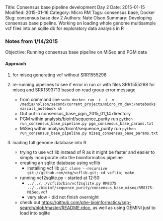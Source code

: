 Title: Consensus base pipeline development Day 2
Date: 2015-01-15
Modified: 2015-01-16
Category: Micro RM
Tags: consensus base, Docker
Slug: consensus base dev 2
Authors: Nate Olson
Summary: Developing consensus base pipeline. Working on loading whole genome multisample vcf files into an sqlite db for exploratory data analysis in R

### Notes from 1/14/2015

Objective:
Running consensus base pipeline on MiSeq and PGM data

#### Approach
1. for miseq generating vcf without SRR1555298
2. re-running pipelines to see if error in run or with files SRR1555298 for miseq and SRR1393713 based on read group error message
	* from command line `sudo docker run -i -t -v /media/nolson/second/current_projects/micro_rm_dev:/notebooks varcall_notebook sh`
	* Out put in consensus_base_pgm_2015_01_14 directory
	* PGM within analysis/bioinf/sequence_purity run `python run_consensus_base_pipeline.py pgm_consensus_base_params.txt`
	* MiSeq within analysis/bioinf/sequence_purity run `python run_consensus_base_pipeline.py miseq_consensus_base_params.txt`

3. loading full genome database into R
	* trying to use vcf lib instead of R as it might be faster and easier to simply incorporate into the bioinformatics pipeline
	* creating an sqlite database using vcflib
		* installing vcf lib `git clone --recursive git://github.com/ekg/vcflib.git; cd vcflib; make`
	* running vcf2sqlite.py - started at 12:50
		* `../../../vcflib/bin/vcf2sqlite.py RM8375 ../../bioinf/sequence_purity/consensus_base_miseq/RM8375-MiSeq.vcf`
		* very slow - did not finish overnight
	* check out https://github.com/phe-bioinformatics/snp-search/blob/master/README.rdoc, as well as using GEMINI just to load into sqlite
